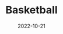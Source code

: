 ---
slug: "basketball"
date: "2022-10-21"
title: "Basketball"
tm: "21 Oktober 2022"
contact: "Edgar (081219215841), Id Line: nicholasedgar6|William (08111866336), Id Line: wppro"
scoreboard: true
---
